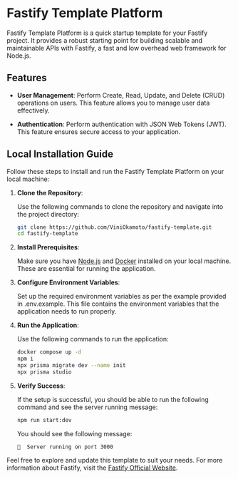 # Fastify Template Platform

Fastify Template Platform is a quick startup template for your Fastify project. It provides a robust starting point for building scalable and maintainable APIs with Fastify, a fast and low overhead web framework for Node.js.

## Features

- **User Management**: Perform Create, Read, Update, and Delete (CRUD) operations on users. This feature allows you to manage user data effectively.

- **Authentication**: Perform authentication with JSON Web Tokens (JWT). This feature ensures secure access to your application.

## Local Installation Guide

Follow these steps to install and run the Fastify Template Platform on your local machine:

1. **Clone the Repository**:

   Use the following commands to clone the repository and navigate into the project directory:

   ```bash
   git clone https://github.com/ViniOkamoto/fastify-template.git
   cd fastify-template
   ```

2. **Install Prerequisites**:

   Make sure you have [Node.js](https://nodejs.org/) and [Docker](https://www.docker.com/) installed on your local machine. These are essential for running the application.

3. **Configure Environment Variables**:

   Set up the required environment variables as per the example provided in .env.example. This file contains the environment variables that the application needs to run properly.

4. **Run the Application**:

   Use the following commands to run the application:

   ```bash
   docker compose up -d
   npm i
   npx prisma migrate dev --name init
   npx prisma studio
   ```

5. **Verify Success**:

   If the setup is successful, you should be able to run the following command and see the server running message:

   ```bash
   npm run start:dev
   ```

   You should see the following message:

   ```
   🚀  Server running on port 3000
   ```

Feel free to explore and update this template to suit your needs. For more information about Fastify, visit the [Fastify Official Website](https://www.fastify.io/).

